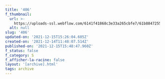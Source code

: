 ```yaml
---
title: '406'
f_thumbnail:
  url: >-
    https://uploads-ssl.webflow.com/6141f41868c3e33a265cbfe7/61b884725507da2db6583a2c_406.jpg
  alt: null
slug: '406'
updated-on: '2021-12-15T15:26:04.605Z'
created-on: '2021-12-14T11:48:07.514Z'
published-on: '2021-12-15T15:48:47.960Z'
f_status: false
f_category: S
f_afficher-la-racine: false
layout: '[archive].html'
tags: archive
---
```



